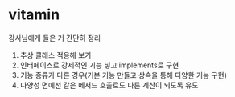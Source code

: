 # vitamin

강사님에게 들은 거 간단히 정리
1. 추상 클래스 적용해 보기
2. 인터페이스로 강제적인 기능 넣고 implements로 구현
3. 기능 종류가 다른 경우(기본 기능 만들고 상속을 통해 다양한 기능 구현)
4. 다양성 면에선 같은 메서드 호출로도 다른 계산이 되도록 유도
